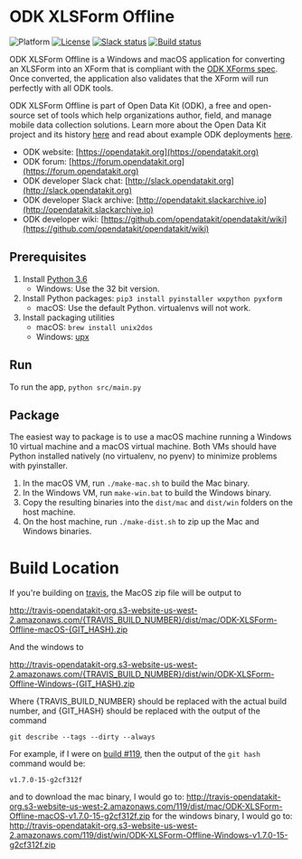 # ODK XLSForm Offline
![Platform](https://img.shields.io/badge/platform-Python-blue.svg)
[![License](https://img.shields.io/badge/license-Apache%202.0-blue.svg)](https://opensource.org/licenses/Apache-2.0)
[![Slack status](http://slack.opendatakit.org/badge.svg)](http://slack.opendatakit.org)
[![Build status](https://travis-ci.com/opendatakit/xlsform-offline.svg?branch=master)](https://travis-ci.com/opendatakit/xlsform-offline)

ODK XLSForm Offline is a Windows and macOS application for converting an XLSForm into an XForm that is compliant with the [ODK XForms spec](http://opendatakit.github.io/xforms-spec). Once converted, the application also validates that the XForm will run perfectly with all ODK tools.
   
ODK XLSForm Offline is part of Open Data Kit (ODK), a free and open-source set of tools which help organizations author, field, and manage mobile data collection solutions. Learn more about the Open Data Kit project and its history [here](https://opendatakit.org/about/) and read about example ODK deployments [here](https://opendatakit.org/about/deployments/).

* ODK website: [https://opendatakit.org](https://opendatakit.org)
* ODK forum: [https://forum.opendatakit.org](https://forum.opendatakit.org)
* ODK developer Slack chat: [http://slack.opendatakit.org](http://slack.opendatakit.org) 
* ODK developer Slack archive: [http://opendatakit.slackarchive.io](http://opendatakit.slackarchive.io) 
* ODK developer wiki: [https://github.com/opendatakit/opendatakit/wiki](https://github.com/opendatakit/opendatakit/wiki)

## Prerequisites

1. Install [Python 3.6](https://www.python.org/downloads/)
	* Windows: Use the 32 bit version.
1. Install Python packages: ``pip3 install pyinstaller wxpython pyxform``
	* macOS: Use the default Python. virtualenvs will not work.
1. Install packaging utilities
	* macOS: ``brew install unix2dos``
	* Windows: [upx](https://upx.github.io/)

## Run

To run the app, `python src/main.py`

## Package

The easiest way to package is to use a macOS machine running a Windows 10 virtual machine and a macOS virtual machine. Both VMs should have Python installed natively (no virtualenv, no pyenv) to minimize problems with pyinstaller.

1. In the macOS VM, run `./make-mac.sh` to build the Mac binary.
1. In the Windows VM, run `make-win.bat` to build the Windows binary.
1. Copy the resulting binaries into the `dist/mac` and `dist/win` folders on the host machine.
1. On the host machine, run `./make-dist.sh` to zip up the Mac and Windows binaries.

# Build Location 

If you're building on [travis](https://travis-ci.com/), the MacOS zip file will be output to 

http://travis-opendatakit-org.s3-website-us-west-2.amazonaws.com/{TRAVIS_BUILD_NUMBER}/dist/mac/ODK-XLSForm-Offline-macOS-{GIT_HASH}.zip

And the windows to

http://travis-opendatakit-org.s3-website-us-west-2.amazonaws.com/{TRAVIS_BUILD_NUMBER}/dist/win/ODK-XLSForm-Offline-Windows-{GIT_HASH}.zip

Where {TRAVIS_BUILD_NUMBER} should be replaced with the actual build number, and {GIT_HASH} should be replaced with the output of the command 
```shell 
git describe --tags --dirty --always
```
For example, if I were on [build #119](https://travis-ci.com/github/shouryaj/xlsform-offline/builds/159146104), then the output of the `git hash` command would be:
```
v1.7.0-15-g2cf312f
```
and to download the mac binary, I would go to:
http://travis-opendatakit-org.s3-website-us-west-2.amazonaws.com/119/dist/mac/ODK-XLSForm-Offline-macOS-v1.7.0-15-g2cf312f.zip
for the windows binary, I would go to:
http://travis-opendatakit-org.s3-website-us-west-2.amazonaws.com/119/dist/win/ODK-XLSForm-Offline-Windows-v1.7.0-15-g2cf312f.zip